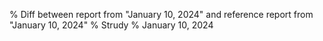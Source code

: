 % Diff between report from "January 10, 2024" and reference report from "January 10, 2024"
% Strudy
% January 10, 2024


